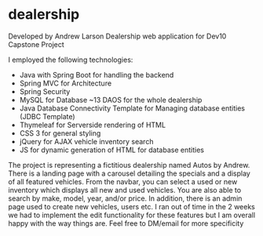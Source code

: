 # dealership
Developed by Andrew Larson
Dealership web application for Dev10 Capstone Project

I employed the following technologies:
 - Java with Spring Boot for handling the backend
 - Spring MVC for Architecture
 - Spring Security 
 - MySQL for Database ~13 DAOS for the whole dealership
 - Java Database Connectivity Template for Managing database entities (JDBC Template)
 - Thymeleaf for Serverside rendering of HTML 
 - CSS 3 for general styling
 - jQuery for AJAX vehicle inventory search
 - JS for dynamic generation of HTML for database entities 
 
 The project is representing a fictitious dealership named Autos by Andrew. There is a landing page with a carousel detailing the specials and a display of all featured vehicles. From the navbar, you can select a used or new inventory which displays all new and used vehicles. You are also able to search by make, model, year, and/or price. In addition, there is an admin page used to create new vehicles, users etc. I ran out of time in the 2 weeks we had to implement the edit functionality for these features but I am overall happy with the way things are. Feel free to DM/email for more specificity
